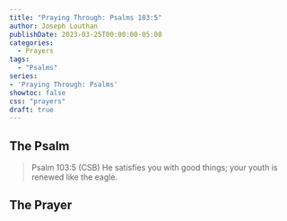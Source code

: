 ```yaml
---
title: "Praying Through: Psalms 103:5"
author: Joseph Louthan
publishDate: 2023-03-25T00:00:00-05:00
categories:
  - Prayers
tags:
  - "Psalms"
series:
- 'Praying Through: Psalms'
showtoc: false
css: "prayers"
draft: true
---
```

## The Psalm

>Psalm 103:5 (CSB) He satisfies you with good things; your youth is renewed like the eagle. 

## The Prayer

<div style="font-variant: small-caps;">

</div>

```text

```
